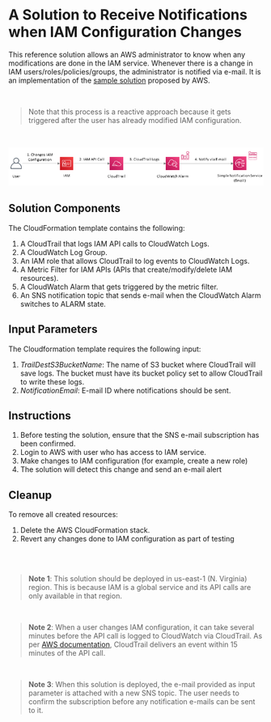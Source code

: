 # A Solution to Receive Notifications when IAM Configuration Changes
This reference solution allows an AWS administrator to know when any modifications are done in the IAM service. Whenever there is a change in IAM users/roles/policies/groups, the administrator is notified via e-mail. It is an implementation of the [sample solution](https://aws.amazon.com/blogs/security/how-to-receive-alerts-when-your-iam-configuration-changes/) proposed by AWS.

<br/>

> Note that this process is a reactive approach because it gets triggered after the user has already modified IAM configuration.

<br/>

![Architecture diagram](https://github.com/oyenamit/aws-monitor-iam-changes/blob/master/docs/architecture.png)


## Solution Components
The CloudFormation template contains the following:
1. A CloudTrail that logs IAM API calls to CloudWatch Logs.
2. A CloudWatch Log Group.
3. An IAM role that allows CloudTrail to log events to CloudWatch Logs.
4. A Metric Filter for IAM APIs (APIs that create/modify/delete IAM resources).
5. A CloudWatch Alarm that gets triggered by the metric filter.
6. An SNS notification topic that sends e-mail when the CloudWatch Alarm switches to ALARM state.

## Input Parameters
The Cloudformation template requires the following input:
1. *TrailDestS3BucketName*: The name of S3 bucket where CloudTrail will save logs. The bucket must have its bucket policy set to allow CloudTrail to write these logs.
2. *NotificationEmail*: E-mail ID where notifications should be sent.

## Instructions
1. Before testing the solution, ensure that the SNS e-mail subscription has been confirmed.
2. Login to AWS with user who has access to IAM service.
3. Make changes to IAM configuration (for example, create a new role)
4. The solution will detect this change and send an e-mail alert

## Cleanup
To remove all created resources:
1. Delete the AWS CloudFormation stack.
2. Revert any changes done to IAM configuration as part of testing 

<br/><br/>


> **Note 1**: This solution should be deployed in us-east-1 (N. Virginia) region. This is because IAM is a global service and its API calls are only available in that region.

<br/>

> **Note 2**: When a user changes IAM configuration, it can take several minutes before the API call is logged to CloudWatch via CloudTrail. As per [AWS documentation](https://aws.amazon.com/cloudtrail/faqs/), CloudTrail delivers an event within 15 minutes of the API call.

<br/>

> **Note 3**: When this solution is deployed, the e-mail provided as input parameter is attached with a new SNS topic. The user needs to confirm the subscription before any notification e-mails can be sent to it.
